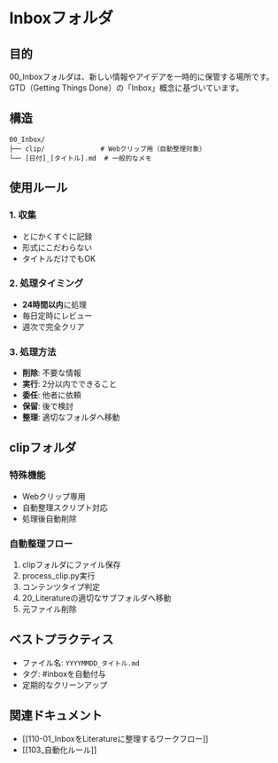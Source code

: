 # Inboxフォルダ

## 目的
00_Inboxフォルダは、新しい情報やアイデアを一時的に保管する場所です。GTD（Getting Things Done）の「Inbox」概念に基づいています。

## 構造
```
00_Inbox/
├── clip/              # Webクリップ用（自動整理対象）
└── [日付]_[タイトル].md  # 一般的なメモ
```

## 使用ルール

### 1. 収集
- とにかくすぐに記録
- 形式にこだわらない
- タイトルだけでもOK

### 2. 処理タイミング
- **24時間以内**に処理
- 毎日定時にレビュー
- 週次で完全クリア

### 3. 処理方法
- **削除**: 不要な情報
- **実行**: 2分以内でできること
- **委任**: 他者に依頼
- **保留**: 後で検討
- **整理**: 適切なフォルダへ移動

## clipフォルダ

### 特殊機能
- Webクリップ専用
- 自動整理スクリプト対応
- 処理後自動削除

### 自動整理フロー
1. clipフォルダにファイル保存
2. process_clip.py実行
3. コンテンツタイプ判定
4. 20_Literatureの適切なサブフォルダへ移動
5. 元ファイル削除

## ベストプラクティス
- ファイル名: `YYYYMMDD_タイトル.md`
- タグ: #inboxを自動付与
- 定期的なクリーンアップ

## 関連ドキュメント
- [[110-01_InboxをLiteratureに整理するワークフロー]]
- [[103_自動化ルール]]